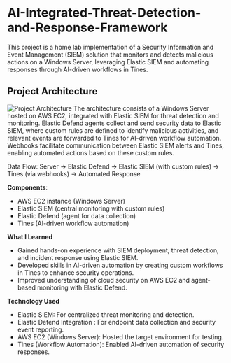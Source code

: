 # AI-Integrated-Threat-Detection-and-Response-Framework
This project is a home lab implementation of a Security Information and Event Management (SIEM) solution that monitors and detects malicious actions on a Windows Server, leveraging Elastic SIEM and automating responses through AI-driven workflows in Tines.

## Project Architecture
![Project Architecture](projectarchitecture.jpg)
The architecture consists of a Windows Server hosted on AWS EC2, integrated with Elastic SIEM for threat detection and monitoring. Elastic Defend agents collect and send security data to Elastic SIEM, where custom rules are defined to identify malicious activities, and relevant events are forwarded to Tines for AI-driven workflow automation. Webhooks facilitate communication between Elastic SIEM alerts and Tines, enabling automated actions based on these custom rules.

Data Flow: Server → Elastic Defend → Elastic SIEM (with custom rules) → Tines (via webhooks) → Automated Response

**Components**:
- AWS EC2 instance (Windows Server)
- Elastic SIEM (central monitoring with custom rules)
- Elastic Defend (agent for data collection)
- Tines (AI-driven workflow automation)

**What I Learned**
- Gained hands-on experience with SIEM deployment, threat detection, and incident response using Elastic SIEM.
- Developed skills in AI-driven automation by creating custom workflows in Tines to enhance security operations.
- Improved understanding of cloud security on AWS EC2 and agent-based monitoring with Elastic Defend.

**Technology Used**
- Elastic SIEM: For centralized threat monitoring and detection.
- Elastic Defend Integration : For endpoint data collection and security event reporting.
- AWS EC2 (Windows Server): Hosted the target environment for testing.
- Tines (Workflow Automation): Enabled AI-driven automation of security responses.


